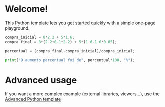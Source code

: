 # Welcome!

This Python template lets you get started quickly with a simple one-page playground.

```python runnable
compra_inicial = 8*2.2 + 5*1.6;
compra_final = 8*(2.2+0.1*2.2) + 5*(1.6-1.6*0.05);

percentual = (compra_final-compra_inicial)/compra_inicial;

print("O aumento percentual foi de", percentual*100, "%");
```

# Advanced usage

If you want a more complex example (external libraries, viewers...), use the [Advanced Python template](https://tech.io/select-repo/429)
